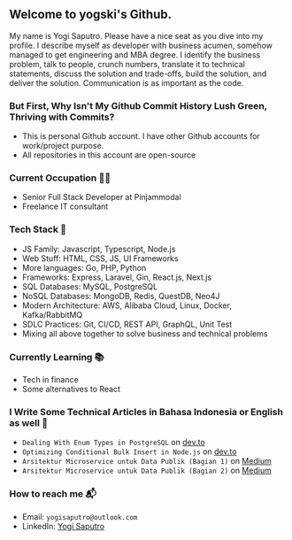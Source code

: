 ## Welcome to yogski's Github.
My name is Yogi Saputro. Please have a nice seat as you dive into my profile.
I describe myself as developer with business acumen, somehow managed to get engineering and MBA degree.
I identify the business problem, talk to people, crunch numbers, translate it to technical statements, discuss the solution and trade-offs, build the solution, and deliver the solution.
Communication is as important as the code.

### But First, Why Isn't My Github Commit History Lush Green, Thriving with Commits?
- This is personal Github account. I have other Github accounts for work/project purpose.
- All repositories in this account are open-source

### Current Occupation 👨‍🔧
- Senior Full Stack Developer at Pinjammodal
- Freelance IT consultant

### Tech Stack 🚀
- JS Family: Javascript, Typescript, Node.js
- Web Stuff: HTML, CSS, JS, UI Frameworks
- More languages: Go, PHP, Python
- Frameworks: Express, Laravel, Gin, React.js, Next.js 
- SQL Databases: MySQL, PostgreSQL
- NoSQL Databases: MongoDB, Redis, QuestDB, Neo4J
- Modern Architecture: AWS, Alibaba Cloud, Linux, Docker, Kafka/RabbitMQ
- SDLC Practices: Git, CI/CD, REST API, GraphQL, Unit Test
- Mixing all above together to solve business and technical problems

### Currently Learning 📚
- Tech in finance
- Some alternatives to React

### I Write Some Technical Articles in Bahasa Indonesia or English as well 📰
- `Dealing With Enum Types in PostgreSQL` on [dev.to](https://dev.to/yogski/dealing-with-enum-type-in-postgresql-1j3g)
- `Optimizing Conditional Bulk Insert in Node.js` on [dev.to](https://dev.to/yogski/optimizing-conditional-bulk-insert-in-node-js-postgresql-26gd)
- `Arsitektur Microservice untuk Data Publik (Bagian 1)` on [Medium](https://medium.com/@yogisaputro/arsitektur-microservice-untuk-data-publik-bagian-1-68a387d9fabe)
- `Arsitektur Microservice untuk Data Publik (Bagian 2)` on  [Medium](https://medium.com/@yogisaputro/arsitektur-microservice-untuk-data-publik-bagian-2-implementasi-dengan-next-js-7e437cab7724)

### How to reach me 📬
- Email: `yogisaputro@outlook.com`
- LinkedIn: [Yogi Saputro](https://www.linkedin.com/in/yogisaputro/)
